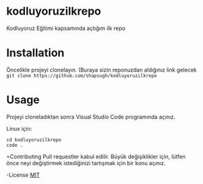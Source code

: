 # kodluyoruzilkrepo
Kodluyoruz Eğitimi kapsamında açtığım ilk repo


<h1>Installation </h1>

Öncelikle projeyi clonelayın. (Buraya sizin reponuzdan aldığınız link gelecek
`git clone https://github.com/shapsugh/kodluyoruzilkrepo`

<h1>Usage</h1>
Projeyi cloneladıktan sonra Visual Studio Code programında açınız.

Linux için:

```
cd kodluyoruzilkrepo
code .
```



=Contributing
Pull requestler kabul edilir. Büyük değişiklikler için, lütfen önce neyi değiştirmek istediğinizi tartışmak için bir konu açınız.

-License
<a href="https://choosealicense.com/licenses/mit/">MIT</a>

